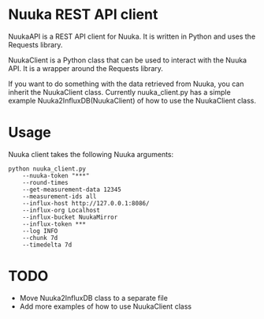 # Nuuka REST API client

NuukaAPI is a REST API client for Nuuka.
It is written in Python and uses the Requests library.

NuukaClient is a Python class that can be used to interact with the Nuuka API.
It is a wrapper around the Requests library.

If you want to do something with the data retrieved from Nuuka,
you can inherit the NuukaClient class.
Currently nuuka_client.py has a simple example Nuuka2InfluxDB(NuukaClient)
of how to use the NuukaClient class.

# Usage

Nuuka client takes the following Nuuka arguments:

```
python nuuka_client.py
    --nuuka-token "***"
    --round-times
    --get-measurement-data 12345
    --measurement-ids all
    --influx-host http://127.0.0.1:8086/
    --influx-org Localhost
    --influx-bucket NuukaMirror
    --influx-token ***
    --log INFO
    --chunk 7d
    --timedelta 7d
```

# TODO

* Move Nuuka2InfluxDB class to a separate file
* Add more examples of how to use NuukaClient class
